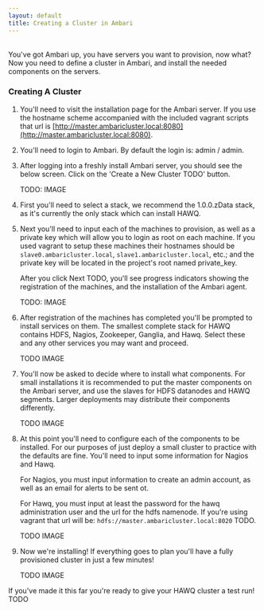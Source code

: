 ```yaml
---
layout: default
title: Creating a Cluster in Ambari
---
```


<br/>
You've got Ambari up, you have servers you want to provision, now what?  
Now you need to define a cluster in Ambari, and install the needed components on the servers.  

### Creating A Cluster

1. You'll need to visit the installation page for the Ambari server.  If you use the hostname scheme accompanied with the included vagrant scripts that url is [http://master.ambaricluster.local:8080](http://master.ambaricluster.local:8080).  

2. You'll need to login to Ambari.  By default the login is: admin / admin.  

3. After logging into a freshly install Ambari server, you should see the below screen.  Click on the 'Create a New Cluster TODO' button.

    TODO: IMAGE

4. First you'll need to select a stack, we recommend the 1.0.0.zData stack, as it's currently the only stack which can install HAWQ.

5. Next you'll need to input each of the machines to provision, as well as a private key which will allow you to login as root on each machine.  If you used vagrant to setup these machines their hostnames should be `slave0.ambaricluster.local`, `slave1.ambaricluster.local`, etc.; and the private key will be located in the project's root named private_key.

    After you click Next TODO, you'll see progress indicators showing the registration of the machines, and the installation of the Ambari agent.

    TODO: IMAGE

6. After registration of the machines has completed you'll be prompted to install services on them.  The smallest complete stack for HAWQ contains HDFS, Nagios, Zookeeper, Ganglia, and Hawq.  Select these and any other services you may want and proceed.

    TODO IMAGE

7. You'll now be asked to decide where to install what components.  For small installations it is recommended to put the master components on the Ambari server, and use the slaves for HDFS datanodes and HAWQ segments.  Larger deployments may distribute their components differently.

    TODO IMAGE

8. At this point you'll need to configure each of the components to be installed.  For our purposes of just deploy a small cluster to practice with the defaults are fine.  You'll need to input some information for Nagios and Hawq.

    For Nagios, you must input information to create an admin account, as well as an email for alerts to be sent ot.

    For Hawq, you must input at least the password for the hawq administration user and the url for the hdfs namenode.  If you're using vagrant that url will be: `hdfs://master.ambaricluster.local:8020` TODO.

    TODO IMAGE

9. Now we're installing!  If everything goes to plan you'll have a fully provisioned cluster in just a few minutes!

    TODO IMAGE

If you've made it this far you're ready to give your HAWQ cluster a test run!
TODO